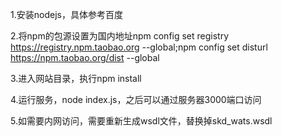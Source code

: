 1.安装nodejs，具体参考百度

2.将npm的包源设置为国内地址npm config set registry https://registry.npm.taobao.org --global;npm config set disturl https://npm.taobao.org/dist --global

3.进入网站目录，执行npm install

4.运行服务，node index.js，之后可以通过服务器3000端口访问

5.如需要内网访问，需要重新生成wsdl文件，替换掉skd_wats.wsdl
